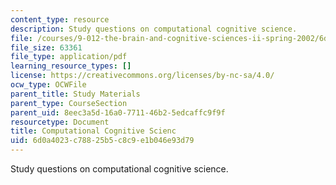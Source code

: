 ```yaml
---
content_type: resource
description: Study questions on computational cognitive science.
file: /courses/9-012-the-brain-and-cognitive-sciences-ii-spring-2002/6d0a4023c78825b5c8c9e1b046e93d79_computationalcognitivescience.pdf
file_size: 63361
file_type: application/pdf
learning_resource_types: []
license: https://creativecommons.org/licenses/by-nc-sa/4.0/
ocw_type: OCWFile
parent_title: Study Materials
parent_type: CourseSection
parent_uid: 8eec3a5d-16a0-7711-46b2-5edcaffc9f9f
resourcetype: Document
title: Computational Cognitive Scienc
uid: 6d0a4023-c788-25b5-c8c9-e1b046e93d79
---
```

Study questions on computational cognitive science.